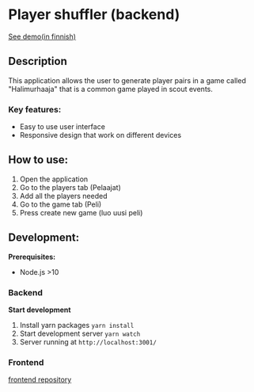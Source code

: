 # Player shuffler (backend)

[See demo(in finnish)](https://hali.netlify.com/)

## Description

This application allows the user to generate player pairs in a game called "Halimurhaaja" that is a common game played in scout events.

### Key features:

* Easy to use user interface
* Responsive design that work on different devices

## How to use:

1. Open the application
2. Go to the players tab (Pelaajat)
3. Add all the players needed
4. Go to the game tab (Peli)
5. Press create new game (luo uusi peli)


## Development:
**Prerequisites:**
* Node.js >10

### Backend

**Start development**
1. Install yarn packages `yarn install`
2. Start development server `yarn watch`
3. Server running at `http://localhost:3001/`

### Frontend
[frontend repository](https://github.com/hyytiala/player-shuffler-frontend)
